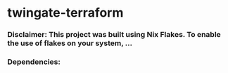 # twingate-terraform
### Disclaimer: This project was built using Nix Flakes. To enable the use of flakes on your system, ... 
### Dependencies:
